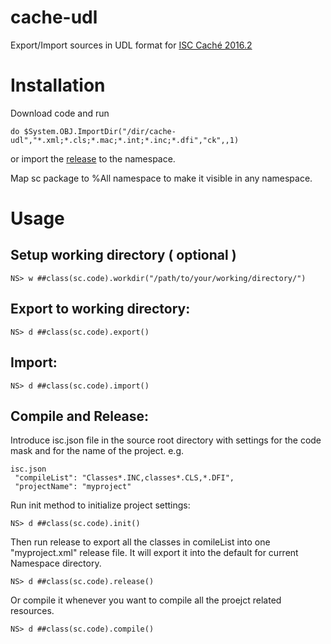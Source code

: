 # cache-udl
Export/Import sources in UDL format for [ISC Caché 2016.2](http://www.intersystems.com/our-products/cache/cache-overview/)

# Installation
Download code and run
```
do $System.OBJ.ImportDir("/dir/cache-udl","*.xml;*.cls;*.mac;*.int;*.inc;*.dfi","ck",,1)
```
or
import the [release](https://github.com/intersystems-ru/cache-udl/releases) to the namespace.

Map sc package to %All namespace to make it visible in any namespace.

# Usage

## Setup working directory ( optional )
```
NS> w ##class(sc.code).workdir("/path/to/your/working/directory/")
```
## Export to working directory:
```
NS> d ##class(sc.code).export()
```
## Import:
```
NS> d ##class(sc.code).import()
```

## Compile and Release:

Introduce isc.json file in the source root directory with settings for the code mask and for the name of the project. e.g.
```
isc.json
 "compileList": "Classes*.INC,classes*.CLS,*.DFI",
 "projectName": "myproject"
```
Run init method to initialize project settings:
```
NS> d ##class(sc.code).init()
```
Then run release to export all the classes in comileList into one "myproject.xml" release file. It will export it into the default for current Namespace directory.
```
NS> d ##class(sc.code).release()
```
Or compile it whenever you want to compile all the proejct related resources.
```
NS> d ##class(sc.code).compile()
```





